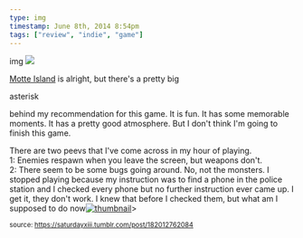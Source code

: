 ```yaml
---
type: img
timestamp: June 8th, 2014 8:54pm
tags: ["review", "indie", "game"]
---
```

img
<img src="https://saturdayxiii.github.io/media/182012762084.jpg"/>
                                                                                          
<a href="https://store.steampowered.com/app/291290/Motte_Island/" target="_blank">Motte Island</a> is alright, but there's a pretty big 

asterisk

 behind my recommendation for this game. It is fun. It has some memorable moments. It has a pretty good atmosphere. But I don't think I'm going to finish this game. 

There are two peevs that I've come across in my hour of playing. <br/>1: Enemies respawn when you leave the screen, but weapons don't. <br/>2: There seem to be some bugs going around. No, not the monsters. I stopped playing because my instruction was to find a phone in the police station and I checked every phone but no further instruction ever came up. I get it, they don't work. I knew that before I checked them, but what am I supposed to do now[![thumbnail](http://i3.ytimg.com/vi//maxresdefault.jpg)](https://www.youtube.com/watch?v=)> 
                                    
                
                
                
                
                                
<small>source: https://saturdayxiii.tumblr.com/post/182012762084</small>